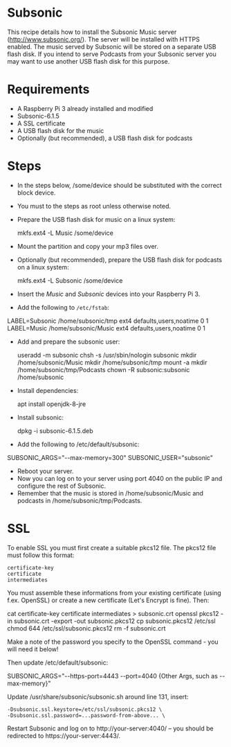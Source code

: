 Subsonic
========

This recipe details how to install the Subsonic Music server (http://www.subsonic.org/).
The server will be installed with HTTPS enabled.
The music served by Subsonic will be stored on a separate USB flash disk.
If you intend to serve Podcasts from your Subsonic server you may want to use another USB flash disk for this purpose.


Requirements
============

* A Raspberry Pi 3 already installed and modified
* Subsonic-6.1.5
* A SSL certificate
* A USB flash disk for the music
* Optionally (but recommended), a USB flash disk for podcasts


Steps
=====

* In the steps below, /some/device should be substituted with the correct block device.
* You must to the steps as root unless otherwise noted.
* Prepare the USB flash disk for music on a linux system:

	mkfs.ext4 -L Music /some/device

* Mount the partition and copy your mp3 files over.
* Optionally (but recommended), prepare the USB flash disk for podcasts on a linux system:

	mkfs.ext4 -L Subsonic /some/device

* Insert the _Music_ and _Subsonic_ devices into your Raspberry Pi 3.
* Add the following to `/etc/fstab`:

LABEL=Subsonic /home/subsonic/tmp ext4 defaults,users,noatime      0 1
LABEL=Music /home/subsonic/Music ext4 defaults,users,noatime      0 1

* Add and prepare the subsonic user:

	useradd -m subsonic
	chsh -s /usr/sbin/nologin subsonic
	mkdir /home/subsonic/Music
	mkdir /home/subsonic/tmp
	mount -a
	mkdir /home/subsonic/tmp/Podcasts
	chown -R subsonic:subsonic /home/subsonic

* Install dependencies:

	apt install openjdk-8-jre

* Install subsonic:

	dpkg -i subsonic-6.1.5.deb

* Add the following to /etc/default/subsonic:

SUBSONIC_ARGS="--max-memory=300"
SUBSONIC_USER="subsonic"

* Reboot your server.
* Now you can log on to your server using port 4040 on the public IP and configure the rest of Subsonic.
* Remember that the music is stored in /home/subsonic/Music and podcasts in /home/subsonic/tmp/Podcasts.


SSL
===

To enable SSL you must first create a suitable pkcs12 file. The pkcs12 file must follow this format:

	certificate-key
	certificate
	intermediates

You must assemble these informations from your existing certificate (using f.ex. OpenSSL) or create a new certificate (Let's Encrypt is fine).
Then:

cat certificate-key certificate intermediates > subsonic.crt
openssl pkcs12 -in subsonic.crt -export -out subsonic.pkcs12
cp subsonic.pkcs12 /etc/ssl
chmod 644 /etc/ssl/subsonic.pkcs12
rm -f subsonic.crt

Make a note of the password you specify to the OpenSSL command - you will need it below!

Then update /etc/default/subsonic:

SUBSONIC_ARGS="--https-port=4443 --port=4040 {Other Args, such as --max-memory}"

Update /usr/share/subsonic/subsonic.sh around line 131, insert:

    -Dsubsonic.ssl.keystore=/etc/ssl/subsonic.pkcs12 \
    -Dsubsonic.ssl.password=...password-from-above... \

Restart Subsonic and log on to http://your-server:4040/ – you should be redirected to https://your-server:4443/.

